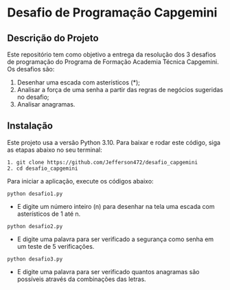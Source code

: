 # Desafio de Programação Capgemini

## Descrição do Projeto
Este repositório tem como objetivo a entrega da resolução dos 3 desafios de programação do Programa de Formação Academia Técnica Capgemini. 
Os desafios são: 
1. Desenhar uma escada com asterísticos (*);
2. Analisar a força de uma senha a partir das regras de negócios sugeridas no desafio;
3. Analisar anagramas.

## Instalação
Este projeto usa a versão Python 3.10.
Para baixar e rodar este código, siga as etapas abaixo no seu terminal:

```
1. git clone https://github.com/Jefferson472/desafio_capgemini
2. cd desafio_capgemini
```
Para iniciar a aplicação, execute os códigos abaixo:
```
python desafio1.py
```
* E digite um número inteiro (n) para desenhar na tela uma escada com asterísticos de 1 até n.

```
python desafio2.py
```
* E digite uma palavra para ser verificado a segurança como senha em um teste de 5 verificações.


```
python desafio3.py
```
* E digite uma palavra para ser verificado quantos anagramas são possíveis através da combinações das letras.
